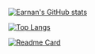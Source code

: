 <!--统计-->
[![Earnan's GitHub stats](https://github-readme-stats.vercel.app/api?username=earnan&count_private=true&show_icons=true)](https://github.com/earnan)

<!--常用语言-->
[![Top Langs](https://github-readme-stats.vercel.app/api/top-langs/?username=earnan&layout=compact)](https://github.com/earnan)


<!--仓库卡片-->
[![Readme Card](https://github-readme-stats.vercel.app/api/pin/?username=earnan&repo=chloroplast&show_owner)](https://github.com/earnan/chloroplast)

<!--
<a href="https://github.com/earnan/chloroplast">
  <img align="center" src="https://github-readme-stats.vercel.app/api/pin/?username=earnan&repo=chloroplast&show_owner" />
</a>
<a href="https://github.com/earnan/chloroplast">
  <img align="center" src="https://github-readme-stats.vercel.app/api/pin/?username=earnan&repo=chloroplast" />
</a>
<a href="https://github.com/earnan/chloroplast">
  <img align="center" src="https://github-readme-stats.vercel.app/api/pin/?username=earnan&repo=chloroplast" />
</a>
-->




<!--
**earnan/Earnan** is a ✨ _special_ ✨ repository because its `README.md` (this file) appears on your GitHub profile.
Here are some ideas to get you started:
- 🔭 I’m currently working on ...
- 🌱 I’m currently learning ...
- 👯 I’m looking to collaborate on ...
- 🤔 I’m looking for help with ...
- 💬 Ask me about ...
- 📫 How to reach me: ...
- 😄 Pronouns: ...
- ⚡ Fun fact: ...
-->

